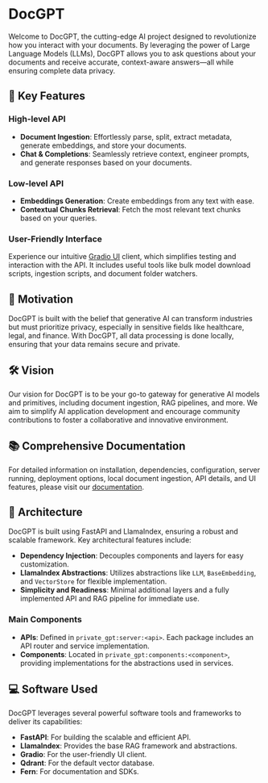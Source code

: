 # DocGPT


Welcome to DocGPT, the cutting-edge AI project designed to revolutionize how you interact with your documents. By leveraging the power of Large Language Models (LLMs), DocGPT allows you to ask questions about your documents and receive accurate, context-aware answers—all while ensuring complete data privacy. 

## 🌟 Key Features

### High-level API
- **Document Ingestion**: Effortlessly parse, split, extract metadata, generate embeddings, and store your documents.
- **Chat & Completions**: Seamlessly retrieve context, engineer prompts, and generate responses based on your documents.

### Low-level API
- **Embeddings Generation**: Create embeddings from any text with ease.
- **Contextual Chunks Retrieval**: Fetch the most relevant text chunks based on your queries.

### User-Friendly Interface
Experience our intuitive [Gradio UI](https://www.gradio.app/) client, which simplifies testing and interaction with the API. It includes useful tools like bulk model download scripts, ingestion scripts, and document folder watchers.

## 🚀 Motivation

DocGPT is built with the belief that generative AI can transform industries but must prioritize privacy, especially in sensitive fields like healthcare, legal, and finance. With DocGPT, all data processing is done locally, ensuring that your data remains secure and private.

## 🛠️ Vision

Our vision for DocGPT is to be your go-to gateway for generative AI models and primitives, including document ingestion, RAG pipelines, and more. We aim to simplify AI application development and encourage community contributions to foster a collaborative and innovative environment.

## 📚 Comprehensive Documentation

For detailed information on installation, dependencies, configuration, server running, deployment options, local document ingestion, API details, and UI features, please visit our [documentation](https://docs.DocGPT.dev/).

## 🧩 Architecture

DocGPT is built using FastAPI and LlamaIndex, ensuring a robust and scalable framework. Key architectural features include:

- **Dependency Injection**: Decouples components and layers for easy customization.
- **LlamaIndex Abstractions**: Utilizes abstractions like `LLM`, `BaseEmbedding`, and `VectorStore` for flexible implementation.
- **Simplicity and Readiness**: Minimal additional layers and a fully implemented API and RAG pipeline for immediate use.

### Main Components
- **APIs**: Defined in `private_gpt:server:<api>`. Each package includes an API router and service implementation.
- **Components**: Located in `private_gpt:components:<component>`, providing implementations for the abstractions used in services.

## 💻 Software Used

DocGPT leverages several powerful software tools and frameworks to deliver its capabilities:
- **FastAPI**: For building the scalable and efficient API.
- **LlamaIndex**: Provides the base RAG framework and abstractions.
- **Gradio**: For the user-friendly UI client.
- **Qdrant**: For the default vector database.
- **Fern**: For documentation and SDKs.

